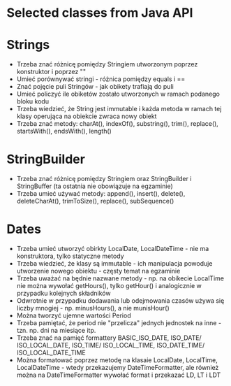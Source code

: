 # Selected classes from Java API

# Strings
- Trzeba znać różnicę pomiędzy Stringiem utworzonym poprzez konstruktor i poprzez ""
- Umieć porównywać stringi - różnica pomiędzy equals i ==
- Znać pojęcie puli Stringów - jak obikety trafiają do puli
- Umieć policzyć ile obiketów zostało utworzonych w ramach podanego bloku kodu
- Trzeba wiedzieć, że String jest immutable i każda metoda w ramach tej klasy operująca na obiekcie zwraca nowy obiekt
- Trzeba znać metody: charAt(), indexOf(), substring(), trim(), replace(), startsWith(), endsWith(), length()

# StringBuilder
- Trzeba znać różnicę pomiędzy Stringiem oraz StringBuilder i StringBuffer (ta ostatnia nie obowiązuje na egzaminie)
- Trzeba umieć używać metody: append(), insert(), delete(), deleteCharAt(), trimToSize(), replace(), subSequence()

# Dates
- Trzeba umieć utworzyć obirkty LocalDate, LocalDateTime - nie ma konstruktora, tylko statyczne metody
- Trzeba wiedzieć, że klasy są immutable - ich manipulacja powoduje utworzenie nowego obiektu - częsty temat na egzaminie
- Trzeba uważać na będnie nazwane metody - np. na obikecie LocalTime nie można wywołać getHours(), tylko getHour() i analogicznie w przypadku kolejnych składników
- Odwrotnie w przypadku dodawania lub odejmowania czasów używa się liczby mnogiej - np. minusHours(), a nie munisHour()
- Można tworzyć ujemne wartości Period
- Trzeba pamiętać, że period nie "przelicza" jednych jednostek na inne - tzn. np. dni na miesiące itp.
- Trzeba znać na pamięć formattery BASIC_ISO_DATE, ISO_DATE/ ISO_LOCAL_DATE, ISO_TIME/ ISO_LOCAL_TIME, ISO_DATE_TIME/ ISO_LOCAL_DATE_TIME
- Można formatować poprzez metodę na klasaie LocalDate, LocalTime, LocalDateTime - wtedy przekazujemy DateTimeFormatter, ale również można na DateTimeFormatter wywołać format i przekazać LD, LT i LDT